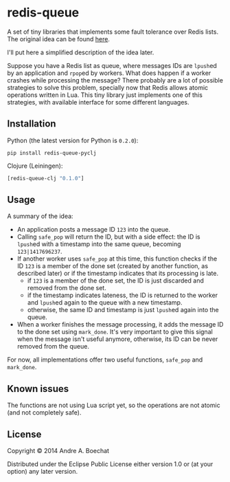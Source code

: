 # redis-queue

A set of tiny libraries that implements some fault tolerance over Redis lists. The
original idea can be found [here](http://antirez.com/post/250).

I'll put here a simplified description of the idea later.

Suppose you have a Redis list as queue, where messages IDs are `lpush`ed by an 
application and `rpop`ed by workers. What does happen if a worker crashes while 
processing the message? There probably are a lot of possible strategies to solve
this problem, specially now that Redis allows atomic operations written in Lua.
This tiny library just implements one of this strategies, with available
interface for some different languages.

## Installation 

Python (the latest version for Python is ``0.2.0``):

```
pip install redis-queue-pyclj
```

Clojure (Leiningen):

```clojure
[redis-queue-clj "0.1.0"]
```

## Usage

A summary of the idea:

* An application posts a message ID `123` into the queue.
* Calling `safe_pop` will return the ID, but with a side effect: the ID is 
`lpush`ed with a timestamp into the same queue, becoming `123|1417696237`.
* If another worker uses `safe_pop` at this time, this function checks if 
the ID `123` is a member of the done set (created by another function, as 
described later) or if the timestamp indicates that its processing is late.
    * if `123` is a member of the done set, the ID is just discarded and 
removed from the done set.
    * if the timestamp indicates lateness, the ID is returned to the worker
and `lpush`ed again to the queue with a new timestamp.
    * otherwise, the same ID and timestamp is just `lpush`ed again into the
queue.
* When a worker finishes the message processing, it adds the message 
ID to the done set using `mark_done`. It's very important to give this 
signal when the message isn't useful anymore, otherwise, its ID can be never
removed from the queue.

For now, all implementations offer two useful functions, `safe_pop` and `mark_done`.

## Known issues

The functions are not using Lua script yet, so the operations are not 
atomic (and not completely safe).

## License

Copyright © 2014 Andre A. Boechat

Distributed under the Eclipse Public License either version 1.0 or (at
your option) any later version.
